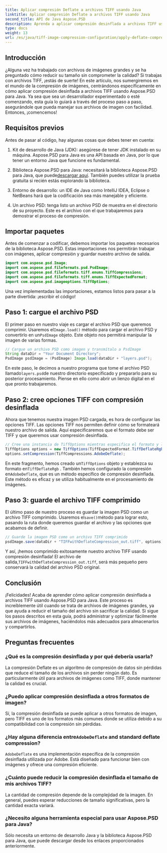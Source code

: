 ```yaml
---
title: Aplicar compresión Deflate a archivos TIFF usando Java
linktitle: Aplicar compresión Deflate a archivos TIFF usando Java
second_title: API de Java Aspose.PSD
description: Aprenda a aplicar compresión desinflada a archivos TIFF usando Aspose.PSD para Java. Siga nuestra guía paso a paso para reducir el tamaño del archivo de manera eficiente sin perder calidad.
type: docs
weight: 13
url: /es/java/tiff-image-compression-configuration/apply-deflate-compression-tiff-files/
---
```

## Introducción

¿Alguna vez ha trabajado con archivos de imágenes grandes y se ha preguntado cómo reducir su tamaño sin comprometer la calidad? Si trabajas con archivos TIFF, ¡estás de suerte! En este artículo, nos sumergiremos en el mundo de la compresión de imágenes, centrándonos específicamente en cómo aplicar compresión desinflada a archivos TIFF usando Aspose.PSD para Java. Ya sea que sea un desarrollador experimentado o esté comenzando, esta guía lo guiará a través del proceso paso a paso, asegurándole que pueda manejar sus archivos de imagen con facilidad. Entonces, ¡comencemos!

## Requisitos previos

Antes de pasar al código, hay algunas cosas que debes tener en cuenta:

1. Kit de desarrollo de Java (JDK): asegúrese de tener JDK instalado en su máquina. Aspose.PSD para Java es una API basada en Java, por lo que tener un entorno Java que funcione es fundamental.
   
2.  Biblioteca Aspose.PSD para Java: necesitará la biblioteca Aspose.PSD para Java, que puede[descargar aquí](https://releases.aspose.com/psd/java/). También puedes utilizar la prueba gratuita si recién estás explorando la biblioteca.

3. Entorno de desarrollo: un IDE de Java como IntelliJ IDEA, Eclipse o NetBeans hará que la codificación sea más manejable y eficiente.

4. Un archivo PSD: tenga listo un archivo PSD de muestra en el directorio de su proyecto. Este es el archivo con el que trabajaremos para demostrar el proceso de compresión.

## Importar paquetes

Antes de comenzar a codificar, debemos importar los paquetes necesarios de la biblioteca Aspose.PSD. Estas importaciones nos permitirán trabajar con imágenes, aplicar compresión y guardar nuestro archivo de salida.

```java
import com.aspose.psd.Image;
import com.aspose.psd.fileformats.psd.PsdImage;
import com.aspose.psd.fileformats.tiff.enums.TiffCompressions;
import com.aspose.psd.fileformats.tiff.enums.TiffExpectedFormat;
import com.aspose.psd.imageoptions.TiffOptions;
```

Una vez implementadas las importaciones, estamos listos para pasar a la parte divertida: ¡escribir el código!

## Paso 1: cargue el archivo PSD

 El primer paso en nuestro viaje es cargar el archivo PSD que queremos comprimir. Usaremos el`Image.load()` método para cargar el archivo PSD y convertirlo en un`PsdImage` objeto. Este objeto nos permitirá manipular la imagen de varias formas.

```java
// Cargue un archivo PSD como imagen y transmítalo a PsdImage
String dataDir = "Your Document Directory";
PsdImage psdImage = (PsdImage) Image.load(dataDir + "layers.psd");
```

 En este paso, le decimos a nuestro programa que tome el archivo PSD llamado`layers.psd`de nuestro directorio especificado y prepararlo para su posterior procesamiento. Piense en ello como abrir un lienzo digital en el que pronto trabajaremos.

## Paso 2: cree opciones TIFF con compresión desinflada

Ahora que tenemos nuestra imagen PSD cargada, es hora de configurar las opciones TIFF. Las opciones TIFF nos permiten definir cómo se formateará nuestro archivo de salida. Aquí especificaremos que el formato debe ser TIFF y que queremos usar compresión desinflada.

```java
// Cree una instancia de TiffOptions mientras especifica el formato y la compresión deseados
TiffOptions options = new TiffOptions(TiffExpectedFormat.TiffDeflateRgb);
options.setCompression(TiffCompressions.AdobeDeflate);
```

 En este fragmento, hemos creado un`TiffOptions` objeto y establezca su formato en`TiffDeflateRgb` . También hemos configurado la compresión en`AdobeDeflate`, que es un método específico de compresión desinflada. Este método es eficaz y se utiliza habitualmente en el procesamiento de imágenes.

## Paso 3: guarde el archivo TIFF comprimido

 El último paso de nuestro proceso es guardar la imagen PSD como un archivo TIFF comprimido. Usaremos el`save()`método para lograr esto, pasando la ruta donde queremos guardar el archivo y las opciones que acabamos de definir.

```java
// Guarde la imagen PSD como un archivo TIFF comprimido
psdImage.save(dataDir + "TIFFwithDeflateCompression_out.tiff", options);
```

 Y así, ¡hemos comprimido exitosamente nuestro archivo TIFF usando compresión desinflada! El archivo de salida,`TIFFwithDeflateCompression_out.tiff`, será más pequeño pero conservará la calidad del archivo PSD original.

## Conclusión

¡Felicidades! Acaba de aprender cómo aplicar compresión desinflada a archivos TIFF usando Aspose.PSD para Java. Este proceso es increíblemente útil cuando se trata de archivos de imágenes grandes, ya que ayuda a reducir el tamaño del archivo sin sacrificar la calidad. Si sigue los pasos descritos en esta guía, podrá administrar y optimizar fácilmente sus archivos de imágenes, haciéndolos más adecuados para almacenarlos y compartirlos.

## Preguntas frecuentes

### ¿Qué es la compresión desinflada y por qué debería usarla?
La compresión Deflate es un algoritmo de compresión de datos sin pérdidas que reduce el tamaño de los archivos sin perder ningún dato. Es particularmente útil para archivos de imágenes como TIFF, donde mantener la calidad es crucial.

### ¿Puedo aplicar compresión desinflada a otros formatos de imagen?
Sí, la compresión desinflada se puede aplicar a otros formatos de imagen, pero TIFF es uno de los formatos más comunes donde se utiliza debido a su compatibilidad con la compresión sin pérdidas.

###  ¿Hay alguna diferencia entre`AdobeDeflate` and standard deflate compression?
`AdobeDeflate` es una implementación específica de la compresión desinflada utilizada por Adobe. Está diseñado para funcionar bien con imágenes y ofrece una compresión eficiente.

### ¿Cuánto puede reducir la compresión desinflada el tamaño de mis archivos TIFF?
La cantidad de compresión depende de la complejidad de la imagen. En general, puedes esperar reducciones de tamaño significativas, pero la cantidad exacta variará.

### ¿Necesito alguna herramienta especial para usar Aspose.PSD para Java?
Sólo necesita un entorno de desarrollo Java y la biblioteca Aspose.PSD para Java, que puede descargar desde los enlaces proporcionados anteriormente.